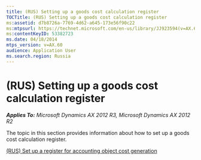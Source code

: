 ```yaml
---
title: (RUS) Setting up a goods cost calculation register
TOCTitle: (RUS) Setting up a goods cost calculation register
ms:assetid: d7b8726a-7769-4d62-a645-173e56f90c22
ms:mtpsurl: https://technet.microsoft.com/en-us/library/JJ923594(v=AX.60)
ms:contentKeyID: 53382723
ms.date: 04/18/2014
mtps_version: v=AX.60
audience: Application User
ms.search.region: Russia
---
```


# (RUS) Setting up a goods cost calculation register 


_**Applies To:** Microsoft Dynamics AX 2012 R3, Microsoft Dynamics AX 2012 R2_

The topic in this section provides information about how to set up a goods cost calculation register.

[(RUS) Set up a register for accounting object cost generation](rus-set-up-a-register-for-accounting-object-cost-generation.md)

  


